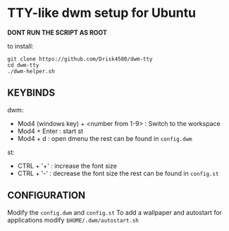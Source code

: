 # TTY-like dwm setup for Ubuntu
**DONT RUN THE SCRIPT AS ROOT**

to install:
```
git clone https://github.com/Drisk4580/dwm-tty
cd dwm-tty
./dwm-helper.sh
```

## KEYBINDS
dwm:
   * Mod4 (windows key) + <number from 1-9> : Switch to the <number> workspace
   * Mod4 + Enter : start st
   * Mod4 + d : open dmenu
the rest can be found in `config.dwm`

st:
   * CTRL + '+' : increase the font size
   * CTRL + '-' : decrease the font size
the rest can be found in `config.st`

## CONFIGURATION
Modify the `config.dwm` and `config.st`
To add a wallpaper and autostart for applications modify `$HOME/.dwm/autostart.sh`
